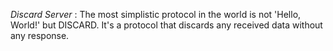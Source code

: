 *Discard Server* : The most simplistic protocol in the world is not 'Hello, World!' but DISCARD. It's a protocol that discards any received data without any response.